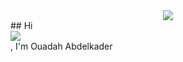 <div id="hello_world" align="center">
  <img src="https://media.giphy.com/media/v1.Y2lkPTc5MGI3NjExNDY2OTg2NmE4Mjc3NDczMTg2OThmY2Y2MzNmOTVkZTYxNzZhYWIwMSZjdD1n/7p2yHUziv0Z0knH7YY/giphy.gif"/>
</div>
## Hi <div id="hello_world" >
  <img src="https://media.giphy.com/media/v1.Y2lkPTc5MGI3NjExNGU3Zjk0NTBlNDRmZDEzZjY0YTRkNWE4ZGYyYmQ5NmE0YzQ4MWJhNyZjdD1z/BixlM2CB5BJBN3YQVJ/giphy.gif"/>
</div>, I'm Ouadah Abdelkader



<!--
**abdelkaderouadah/abdelkaderouadah** is a ✨ _special_ ✨ repository because its `README.md` (this file) appears on your GitHub profile.

Here are some ideas to get you started:

- 🔭 I’m currently working on ...
- 🌱 I’m currently learning ...
- 👯 I’m looking to collaborate on ...
- 🤔 I’m looking for help with ...
- 💬 Ask me about ...
- 📫 How to reach me: ...
- 😄 Pronouns: ...
- ⚡ Fun fact: ...
-->




